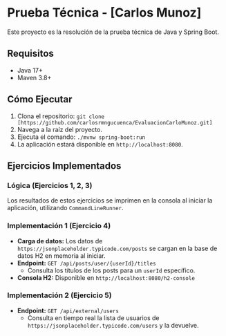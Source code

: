 # Prueba Técnica - [Carlos Munoz]

Este proyecto es la resolución de la prueba técnica de Java y Spring Boot.

## Requisitos
- Java 17+
- Maven 3.8+

## Cómo Ejecutar
1. Clona el repositorio: `git clone [https://github.com/carlosrmngucuenca/EvaluacionCarloMunoz.git]`
2. Navega a la raíz del proyecto.
3. Ejecuta el comando: `./mvnw spring-boot:run`
4. La aplicación estará disponible en `http://localhost:8080`.

## Ejercicios Implementados

### Lógica (Ejercicios 1, 2, 3)
Los resultados de estos ejercicios se imprimen en la consola al iniciar la aplicación, utilizando `CommandLineRunner`.

### Implementación 1 (Ejercicio 4)
- **Carga de datos:** Los datos de `https://jsonplaceholder.typicode.com/posts` se cargan en la base de datos H2 en memoria al iniciar.
- **Endpoint:** `GET /api/posts/user/{userId}/titles`
  - Consulta los títulos de los posts para un `userId` específico.
- **Consola H2:** Disponible en `http://localhost:8080/h2-console`

### Implementación 2 (Ejercicio 5)
- **Endpoint:** `GET /api/external/users`
  - Consulta en tiempo real la lista de usuarios de `https://jsonplaceholder.typicode.com/users` y la devuelve.
